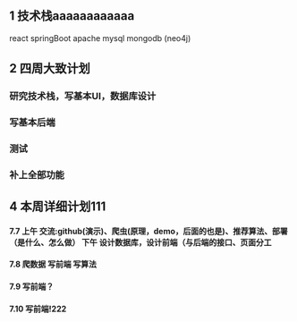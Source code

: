 ## 1 技术栈aaaaaaaaaaaa
react springBoot apache mysql mongodb (neo4j)

## 2 四周大致计划
### 研究技术栈，写基本UI，数据库设计
### 写基本后端
### 测试
### 补上全部功能

## 4 本周详细计划111
#### 7.7 上午 交流:github(演示)、爬虫(原理，demo，后面的也是)、推荐算法、部署（是什么、怎么做） 下午 设计数据库，设计前端（与后端的接口、页面分工
#### 7.8 爬数据 写前端 写算法
#### 7.9 写前端？
#### 7.10 写前端!222
